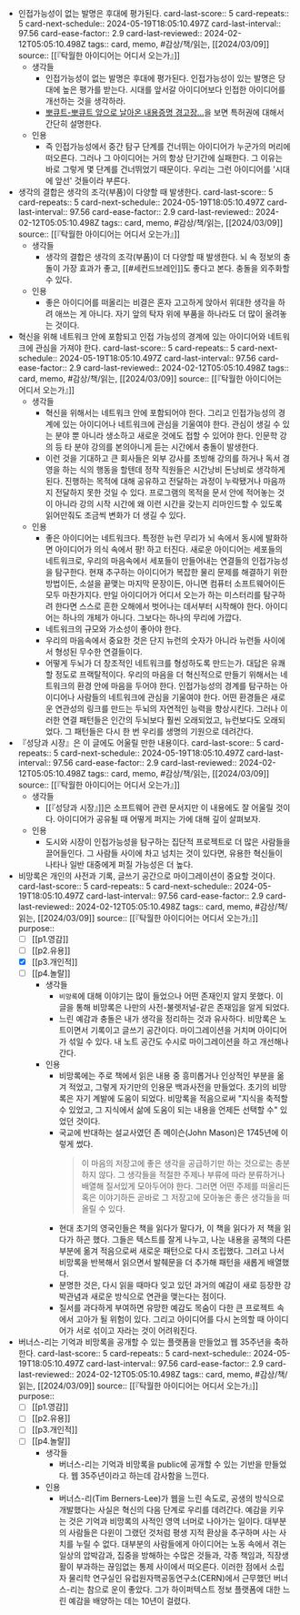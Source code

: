 - 인접가능성이 없는 발명은 후대에 평가된다.
  card-last-score:: 5
  card-repeats:: 5
  card-next-schedule:: 2024-05-19T18:05:10.497Z
  card-last-interval:: 97.56
  card-ease-factor:: 2.9
  card-last-reviewed:: 2024-02-12T05:05:10.498Z
  tags:: card, memo, #감상/책/읽는, [[2024/03/09]] 
  source:: [[『탁월한 아이디어는 어디서 오는가』]]
	- 생각들
		- 인접가능성이 없는 발명은 후대에 평가된다. 인접가능성이 있는 발명은 당대에 높은 평가를 받는다. 시대를 앞서갈 아이디어보다 인접한 아이디어를 개선하는 것을 생각하라.
		- [뽀큐트-뽀큐트 앞으로 날아온 내용증명 경고장...](https://youtube.com/watch?v=6N_qjN972p8&si=PoXs1Lz_8pvazAV8)을 보면 특허권에 대해서 간단히 설명한다.
	- 인용
		- 즉 인접가능성에서 중간 탐구 단계를 건너뛰는 아이디어가 누군가의 머리에 떠오른다. 그러나 그 아이디어는 거의 항상 단기간에 실패한다. 그 이유는 바로 그렇게 몇 단계를 건너뛰었기 때문이다. 우리는 그런 아이디어를 '시대에 앞선' 것들이라 부른다.
- 생각의 결합은 생각의 조각(부품)이 다양할 때 발생한다.
  card-last-score:: 5
  card-repeats:: 5
  card-next-schedule:: 2024-05-19T18:05:10.497Z
  card-last-interval:: 97.56
  card-ease-factor:: 2.9
  card-last-reviewed:: 2024-02-12T05:05:10.498Z
  tags:: card, memo, #감상/책/읽는, [[2024/03/09]]
  source:: [[『탁월한 아이디어는 어디서 오는가』]]
	- 생각들
		- 생각의 결합은 생각의 조각(부품)이 더 다양할 때 발생한다. 뇌 속 정보의 충돌이 가장 효과가 좋고, [[#세컨드브레인]]도 좋다고 본다. 충돌을 외주화할 수 있다.
	- 인용
		- 좋은 아이디어를 떠올리는 비결은 혼자 고고하게 앉아서 위대한 생각을 하려 애쓰는 게 아니다. 자기 앞의 탁자 위에 부품을 하나라도 더 많이 올려놓는 것이다.
- 혁신을 위해 네트워크 안에 포함되고 인접 가능성의 경계에 있는 아이디어와 네트워크에 관심을 가져야 한다.
  card-last-score:: 5
  card-repeats:: 5
  card-next-schedule:: 2024-05-19T18:05:10.497Z
  card-last-interval:: 97.56
  card-ease-factor:: 2.9
  card-last-reviewed:: 2024-02-12T05:05:10.498Z
  tags:: card, memo, #감상/책/읽는, [[2024/03/09]]
  source:: [[『탁월한 아이디어는 어디서 오는가』]]
	- 생각들
		- 혁신을 위해서는 네트워크 안에 포함되어야 한다. 그리고 인접가능성의 경계에 있는 아이디어나 네트워크에 관심을 기울여야 한다. 관심이 생길 수 있는 분야 뿐 아니라 생소하고 새로운 것에도 접할 수 있어야 한다. 인문학 강의 등 타 분야 강의를 본의아니게 듣는 시간에서 충돌이 발생한다.
		- 이런 것을 기대하고 큰 회사들은 외부 강사를 초빙해 강의를 하거나 독서 경영을 하는 식의 행동을 할텐데 정작 직원들은 시간낭비 돈낭비로 생각하게 된다. 진행하는 목적에 대해 공유하고 전달하는 과정이 누락됐거나 마음까지 전달하지 못한 것일 수 있다. 프로그램의 목적을 문서 안에 적어놓는 것이 아니라 강의 시작 시간에 왜 이런 시간을 갖는지 리마인드할 수 있도록 읽어만줘도 조금씩 변화가 더 생길 수 있다.
	- 인용
		- 좋은 아이디어는 네트워크다. 특정한 뉴런 무리가 뇌 속에서 동시에 발화하면 아이디어가 의식 속에서 팡! 하고 터진다. 새로운 아이디어는 세포들의 네트워크로, 우리의 마음속에서 세포들이 만들어내는 연결들의 인접가능성을 탐구한다. 현재 추구하는 아이디어가 복잡한 물리 문제를 해결하기 위한 방법이든, 소설을 끝맺는 마지막 문장이든, 아니면 컴퓨터 소프트웨어이든 모두 마찬가지다. 만일 아이디어가 어디서 오는가 하는 미스터리를 탐구하려 한다면 스스로 흔한 오해에서 벗어나는 데서부터 시작해야 한다. 아이디어는 하나의 개체가 아니다. 그보다는 하나의 무리에 가깝다.
		- 네트워크의 규모와 가소성이 좋아야 한다.
		- 우리의 마음속에서 중요한 것은 단지 뉴런의 숫자가 아니라 뉴런들 사이에서 형성된 무수한 연결들이다.
		- 어떻게 두뇌가 더 창조적인 네트워크를 형성하도록 만드는가. 대답은 유쾌할 정도로 프랙탈적이다. 우리의 마음을 더 혁신적으로 만들기 위해서는 네트워크의 환경 안에 마음을 두어야 한다. 인접가능성의 경계를 탐구하는 아이디어나 사람들의 네트워크에 관심을 기울여야 한다. 어떤 환경들은 새로운 연관성의 링크를 만드는 두뇌의 자연적인 능력을 향상시킨다. 그러나 이러한 연결 패턴들은 인간의 두뇌보다 훨씬 오래되었고, 뉴런보다도 오래되었다. 그 패턴들은 다시 한 번 우리를 생명의 기원으로 데려간다.
- 『성당과 시장』은 이 글에도 어울릴 만한 내용이다.
  card-last-score:: 5
  card-repeats:: 5
  card-next-schedule:: 2024-05-19T18:05:10.497Z
  card-last-interval:: 97.56
  card-ease-factor:: 2.9
  card-last-reviewed:: 2024-02-12T05:05:10.498Z
  tags:: card, memo, #감상/책/읽는, [[2024/03/09]]
  source:: [[『탁월한 아이디어는 어디서 오는가』]]
	- 생각들
		- [[『성당과 시장』]]은 소프트웨어 관련 문서지만 이 내용에도 잘 어울릴 것이다. 아이디어가 공유될 때 어떻게 퍼지는 가에 대해 깊이 살펴보자.
	- 인용
		- 도시와 시장이 인접가능성을 탐구하는 집단적 프로젝트로 더 많은 사람들을 끌어들인다. 그 사람들 사이에 차고 넘치는 것이 있다면, 유용한 혁신들이 나타나 일반 대중에게 퍼질 가능성은 더 높다.
- 비망록은 개인의 사전과 기록, 글쓰기 공간으로 마이그레이션이 중요할 것이다.
  card-last-score:: 5
  card-repeats:: 5
  card-next-schedule:: 2024-05-19T18:05:10.497Z
  card-last-interval:: 97.56
  card-ease-factor:: 2.9
  card-last-reviewed:: 2024-02-12T05:05:10.498Z
  tags:: card, memo, #감상/책/읽는, [[2024/03/09]]
  source:: [[『탁월한 아이디어는 어디서 오는가』]] 
  purpose:: 
  * [ ] [[p1.영감]] 
  * [ ] [[p2.유용]]
  * [X] [[p3.개인적]]
  * [ ] [[p4.놀랄]]
	- 생각들
		- `비망록`에 대해 이야기는 많이 들었으나 어떤 존재인지 알지 못했다. 이 글을 통해 비망록은 나만의 사전-불렛저널-같은 존재임을 알게 되었다.
		- 느린 예감과 충돌은 내가 생각을 정리하는 것과 유사하다. 비망록은 노트이면서 기록이고 글쓰기 공간이다. 마이그레이션을 거치며 아이디어가 섞일 수 있다. 내 노트 공간도 수시로 마이그레이션을 하고 개선해나간다.
	- 인용
		- 비망록에는 주로 책에서 읽은 내용 중 흥미롭거나 인상적인 부분을 옮겨 적었고, 그렇게 자기만의 인용문 백과사전을 만들었다. 초기의 비망록은 자기 계발에 도움이 되었다. 비망록을 적음으로써 "지식을 축적할 수 있었고, 그 지식에서 삶에 도움이 되는 내용을 언제든 선택할 수" 있었던 것이다.
		- 국교에 반대하는 설교사였던 존 메이슨(John Mason)은 1745년에 이렇게 썼다.
		  > 이 마음의 저장고에 좋은 생각을 공급하기만 하는 것으로는 충분하지 않다. 그 생각들을 적절한 주제나 부류에 따라 분류하거나 배열해 질서있게 모아두어야 한다. 그러면 어떤 주제를 떠올리든 혹은 이야기하든 곧바로 그 저장고에 모아놓은 좋은 생각들을 떠올릴 수 있다.
		- 현대 초기의 영국인들은 책을 읽다가 말다가, 이 책을 읽다가 저 책을 읽다가 하곤 했다. 그들은 텍스트를 잘게 나누고, 나눈 내용을 공책의 다른 부분에 옮겨 적음으로써 새로운 패턴으로 다시 조립했다. 그러고 나서 비망록을 반복해서 읽으면서 발췌문을 더 추가해 패턴을 새롭게 배열했다.
		- 분명한 것은, 다시 읽을 때마다 잊고 있던 과거의 예감이 새로 등장한 강박관념과 새로운 방식으로 연관을 맺는다는 점이다.
		- 질서를 과다하게 부여하면 유망한 예감도 목숨이 다한 큰 프로젝트 속에서 고아가 될 위험이 있다. 그리고 아이디어를 다시 논의할 때 아이디어가 서로 섞이고 자라는 것이 어려워진다.
- 버너스-리는 기억과 비망록을 공개할 수 있는 플랫폼을 만들었고 웹 35주년을 축하한다.
  card-last-score:: 5
  card-repeats:: 5
  card-next-schedule:: 2024-05-19T18:05:10.497Z
  card-last-interval:: 97.56
  card-ease-factor:: 2.9
  card-last-reviewed:: 2024-02-12T05:05:10.498Z
  tags:: card, memo, #감상/책/읽는, [[2024/03/09]]
  source:: [[『탁월한 아이디어는 어디서 오는가』]] 
  purpose:: 
  * [ ] [[p1.영감]] 
  * [ ] [[p2.유용]]
  * [ ] [[p3.개인적]]
  * [ ] [[p4.놀랄]]
	- 생각들
		- 버너스-리는 기억과 비망록을 public에 공개할 수 있는 기반을 만들었다. 웹 35주년이라고 하는데 감사함을 느낀다.
	- 인용
		- 버너스-리(Tim Berners-Lee)가 웹을 느린 속도로, 공생의 방식으로 개발했다는 사실은 혁신의 다음 단계로 우리를 데려간다. 예감을 키우는 것은 기억과 비망록의 사적인 영역 너머로 나아가는 일이다. 대부분의 사람들은 다윈이 그랬던 것처럼 평생 지적 환상을 추구하며 사는 사치를 누릴 수 없다. 대부분의 사람들에게 아이디어는 노동 속에서 겪는 일상의 압박감과, 집중을 방해하는 수많은 것들과, 각종 책임과, 직장생활이 부과하는 끊임없는 통제 사이에서 떠오른다. 이러한 점에서 소립자 물리학 연구실인 유럽원자핵공동연구소(CERN)에서 근무했던 버너스-리는 참으로 운이 좋았다. 그가 하이퍼텍스트 정보 플랫폼에 대한 느린 예감을 배양하는 데는 10년이 걸렸다.